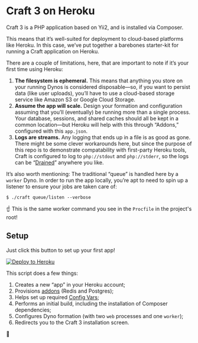# Craft 3 on Heroku

Craft 3 is a PHP application based on Yii2, and is installed via Composer.

This means that it’s well-suited for deployment to cloud-based platforms like Heroku. In this case, we’ve put together a barebones starter-kit for running a Craft application on Heroku.

There are a couple of limitations, here, that are important to note if it’s your first time using Heroku:

1. **The filesystem is ephemeral.** This means that anything you store on your running Dynos is considered disposable—so, if you want to persist data (like user uploads), you’ll have to use a cloud-based storage service like Amazon S3 or Google Cloud Storage.
2. **Assume the app will scale.** Design your formation and configuration assuming that you’ll (eventually) be running more than a single process. Your database, sessions, and shared caches should all be kept in a common location—but Heroku will help with this through “Addons,” configured with this `app.json`.
3. **Logs are streams.** Any logging that ends up in a file is as good as gone. There might be some clever workarounds here, but since the purpose of this repo is to demonstrate compatability with first-party Heroku tools, Craft is configured to log to `php://stdout` and `php://stderr`, so the logs can be “[Drained](https://devcenter.heroku.com/articles/log-drains)” anywhere you like.

It’s also worth mentioning: The traditional “queue” is handled here by a `worker` Dyno. In order to run the app locally, you’re apt to need to spin up a listener to ensure your jobs are taken care of:

```
$ ./craft queue/listen --verbose
```

:point_up: This is the same worker command you see in the `Procfile` in the project's root!

## Setup

Just click this button to set up your first app!

[![Deploy to Heroku](https://www.herokucdn.com/deploy/button.svg)](https://heroku.com/deploy?template=https://github.com/oof-bar/craft-heroku)

This script does a few things:

1. Creates a new “app” in your Heroku account;
2. Provisions [addons](https://devcenter.heroku.com/categories/add-ons) (Redis and Postgres);
3. Helps set up required [Config Vars](https://devcenter.heroku.com/articles/config-vars);
4. Performs an initial build, including the installation of Composer dependencies;
5. Configures Dyno formation (with two `web` processes and one `worker`);
6. Redirects you to the Craft 3 installation screen.

:deciduous_tree:
